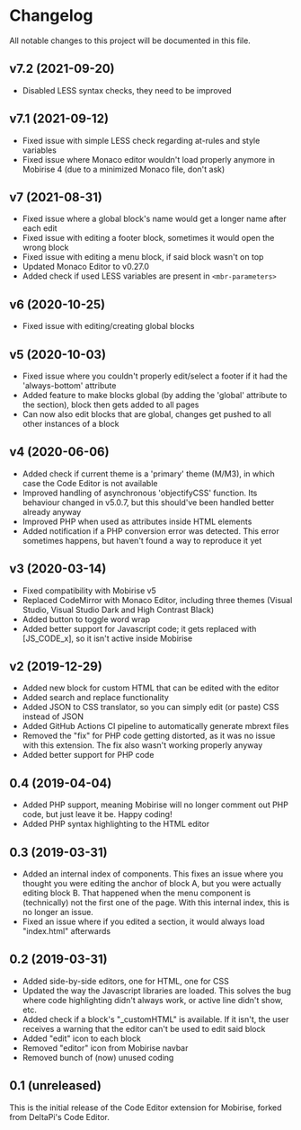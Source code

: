 # Changelog

All notable changes to this project will be documented in this file.

## v7.2 (2021-09-20)

- Disabled LESS syntax checks, they need to be improved

## v7.1 (2021-09-12)

- Fixed issue with simple LESS check regarding at-rules and style variables
- Fixed issue where Monaco editor wouldn't load properly anymore in Mobirise 4 (due to a minimized Monaco file, don't ask)

## v7 (2021-08-31)

- Fixed issue where a global block's name would get a longer name after each edit
- Fixed issue with editing a footer block, sometimes it would open the wrong block
- Fixed issue with editing a menu block, if said block wasn't on top
- Updated Monaco Editor to v0.27.0
- Added check if used LESS variables are present in `<mbr-parameters>`

## v6 (2020-10-25)

- Fixed issue with editing/creating global blocks

## v5 (2020-10-03)

- Fixed issue where you couldn't properly edit/select a footer if it had the 'always-bottom' attribute
- Added feature to make blocks global (by adding the 'global' attribute to the section), block then gets added to all pages
- Can now also edit blocks that are global, changes get pushed to all other instances of a block

## v4 (2020-06-06)

- Added check if current theme is a 'primary' theme (M/M3), in which case the Code Editor is not available
- Improved handling of asynchronous 'objectifyCSS' function. Its behaviour changed in v5.0.7, but this should've been handled better already anyway
- Improved PHP when used as attributes inside HTML elements
- Added notification if a PHP conversion error was detected. This error sometimes happens, but haven't found a way to reproduce it yet

## v3 (2020-03-14)

- Fixed compatibility with Mobirise v5
- Replaced CodeMirror with Monaco Editor, including three themes (Visual Studio, Visual Studio Dark and High Contrast Black)
- Added button to toggle word wrap
- Added better support for Javascript code; it gets replaced with [JS_CODE_x], so it isn't active inside Mobirise

## v2 (2019-12-29)

- Added new block for custom HTML that can be edited with the editor
- Added search and replace functionality
- Added JSON to CSS translator, so you can simply edit (or paste) CSS instead of JSON
- Added GitHub Actions CI pipeline to automatically generate mbrext files
- Removed the "fix" for PHP code getting distorted, as it was no issue with this extension. The fix also wasn't working properly anyway
- Added better support for PHP code

## 0.4 (2019-04-04)

- Added PHP support, meaning Mobirise will no longer comment out PHP code, but just leave it be. Happy coding!
- Added PHP syntax highlighting to the HTML editor

## 0.3 (2019-03-31)

- Added an internal index of components. This fixes an issue where you thought you were editing the anchor of block A, but you were actually editing block B. That happened when the menu component is (technically) not the first one of the page. With this internal index, this is no longer an issue.
- Fixed an issue where if you edited a section, it would always load "index.html" afterwards

## 0.2 (2019-03-31)

- Added side-by-side editors, one for HTML, one for CSS
- Updated the way the Javascript libraries are loaded. This solves the bug where code highlighting didn't always work, or active line didn't show, etc.
- Added check if a block's "_customHTML" is available. If it isn't, the user receives a warning that the editor can't be used to edit said block
- Added "edit" icon to each block
- Removed "editor" icon from Mobirise navbar
- Removed bunch of (now) unused coding

## 0.1 (unreleased)

This is the initial release of the Code Editor extension for Mobirise, forked from DeltaPi's Code Editor.